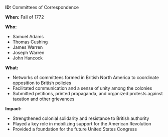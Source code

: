 **ID:** Committees of Correspondence

**When:** Fall of 1772

**Who:**
* Samuel Adams
* Thomas Cushing
* James Warren
* Joseph Warren
* John Hancock

**What:**
* Networks of committees formed in British North America to coordinate opposition to British policies
* Facilitated communication and a sense of unity among the colonies
* Submitted petitions, printed propaganda, and organized protests against taxation and other grievances

**Impact:**
* Strengthened colonial solidarity and resistance to British authority
* Played a key role in mobilizing support for the American Revolution
* Provided a foundation for the future United States Congress